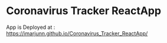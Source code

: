 # Coronavirus Tracker ReactApp


App is Deployed at : https://imarjunn.github.io/Coronavirus_Tracker_ReactApp/
